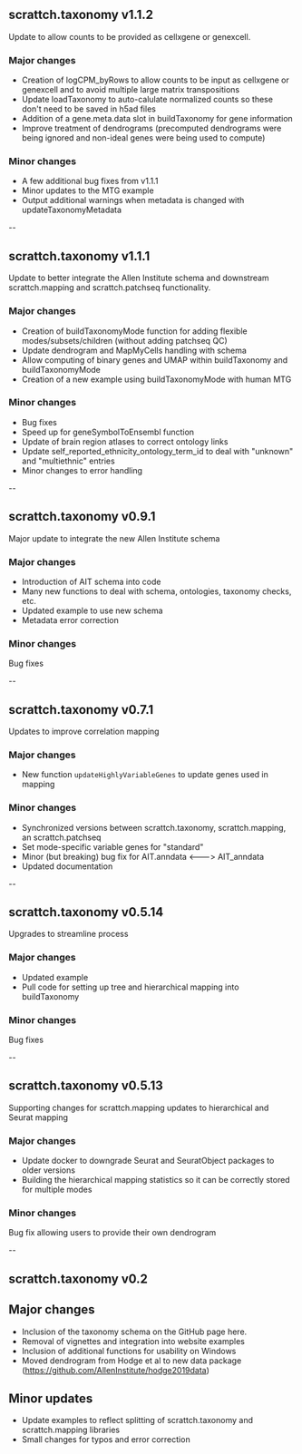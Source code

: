 ## scrattch.taxonomy v1.1.2

Update to allow counts to be provided as cellxgene or genexcell.

### Major changes
* Creation of logCPM_byRows to allow counts to be input as cellxgene or genexcell and to avoid multiple large matrix transpositions
* Update loadTaxonomy to auto-calulate normalized counts so these don't need to be saved in h5ad files
* Addition of a gene.meta.data slot in buildTaxonomy for gene information
* Improve treatment of dendrograms (precomputed dendrograms were being ignored and non-ideal genes were being used to compute)

### Minor changes
* A few additional bug fixes from v1.1.1
* Minor updates to the MTG example 
* Output additional warnings when metadata is changed with updateTaxonomyMetadata


--

## scrattch.taxonomy v1.1.1

Update to better integrate the Allen Institute schema and downstream scrattch.mapping and scrattch.patchseq functionality.

### Major changes
* Creation of buildTaxonomyMode function for adding flexible modes/subsets/children (without adding patchseq QC)
* Update dendrogram and MapMyCells handling with schema
* Allow computing of binary genes and UMAP within buildTaxonomy and buildTaxonomyMode
* Creation of a new example using buildTaxonomyMode with human MTG

### Minor changes
* Bug fixes
* Speed up for geneSymbolToEnsembl function
* Update of brain region atlases to correct ontology links
* Update self_reported_ethnicity_ontology_term_id to deal with "unknown" and "multiethnic" entries
* Minor changes to error handling 

--

## scrattch.taxonomy v0.9.1

Major update to integrate the new Allen Institute schema

### Major changes
* Introduction of AIT schema into code
* Many new functions to deal with schema, ontologies, taxonomy checks, etc.
* Updated example to use new schema
* Metadata error correction


### Minor changes
Bug fixes

--

## scrattch.taxonomy v0.7.1

Updates to improve correlation mapping

### Major changes
* New function `updateHighlyVariableGenes` to update genes used in mapping

### Minor changes
* Synchronized versions between scrattch.taxonomy, scrattch.mapping, an scrattch.patchseq
* Set mode-specific variable genes for "standard"
* Minor (but breaking) bug fix for AIT.anndata <---> AIT_anndata
* Updated documentation

--

## scrattch.taxonomy v0.5.14

Upgrades to streamline process

### Major changes
* Updated example
* Pull code for setting up tree and hierarchical mapping into buildTaxonomy

### Minor changes
Bug fixes

--

## scrattch.taxonomy v0.5.13

Supporting changes for scrattch.mapping updates to hierarchical and Seurat mapping

### Major changes
* Update docker to downgrade Seurat and SeuratObject packages to older versions
* Building the hierarchical mapping statistics so it can be correctly stored for multiple modes  

### Minor changes
Bug fix allowing users to provide their own dendrogram

--

## scrattch.taxonomy v0.2

## Major changes

* Inclusion of the taxonomy schema on the GitHub page here.
* Removal of vignettes and integration into website examples
* Inclusion of additional functions for usability on Windows
* Moved dendrogram from Hodge et al to new data package (https://github.com/AllenInstitute/hodge2019data)

## Minor updates

* Update examples to reflect splitting of scrattch.taxonomy and scrattch.mapping libraries
* Small changes for typos and error correction

